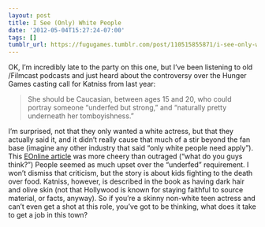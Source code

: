 ```yaml
---
layout: post
title: I See (Only) White People
date: '2012-05-04T15:27:24-07:00'
tags: []
tumblr_url: https://fugugames.tumblr.com/post/110515855871/i-see-only-white-people
---
```

OK, I’m incredibly late to the party on this one, but I’ve been listening to old /Filmcast podcasts and just heard about the controversy over the Hunger Games casting call for Katniss from last year:

> She should be Caucasian, between ages 15 and 20, who could portray someone “underfed but strong,” and “naturally pretty underneath her tomboyishness.”

I’m surprised, not that they only wanted a white actress, but that they actually said it, and it didn’t really cause that much of a stir beyond the fan base (imagine any other industry that said “only white people need apply”). This [EOnline article](http://www.eonline.com/news/the_awful_truth/hunger_games_casting_controversy/228932) was more cheery than outraged (“what do you guys think?”) People seemed as much upset over the “underfed” requirement. I won’t dismiss that criticism, but the story is about kids fighting to the death over food. Katniss, however, is described in the book as having dark hair and olive skin (not that Hollywood is known for staying faithful to source material, or facts, anyway). So if you’re a skinny non-white teen actress and can’t even get a shot at this role, you’ve got to be thinking, what does it take to get a job in this town?
